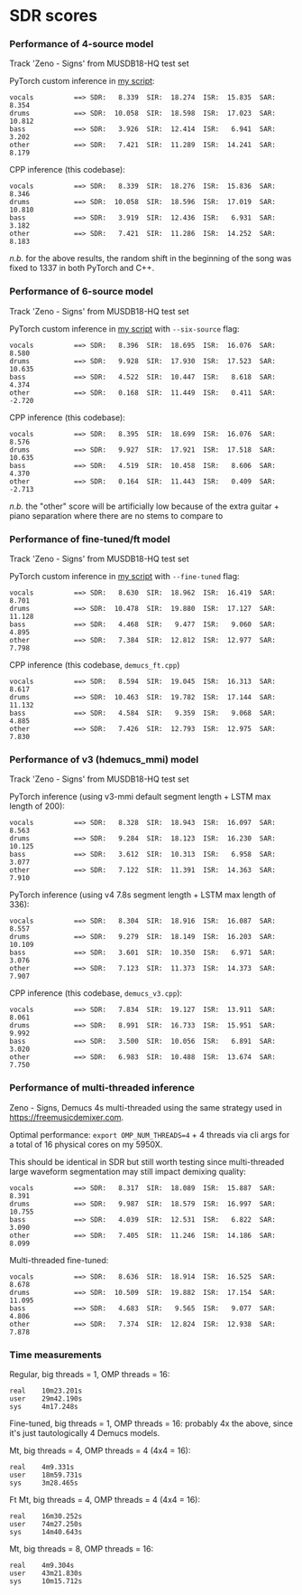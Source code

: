 # SDR scores

### Performance of 4-source model

Track 'Zeno - Signs' from MUSDB18-HQ test set

PyTorch custom inference in [my script](./scripts/demucs_pytorch_inference.py):
```
vocals          ==> SDR:   8.339  SIR:  18.274  ISR:  15.835  SAR:   8.354
drums           ==> SDR:  10.058  SIR:  18.598  ISR:  17.023  SAR:  10.812
bass            ==> SDR:   3.926  SIR:  12.414  ISR:   6.941  SAR:   3.202
other           ==> SDR:   7.421  SIR:  11.289  ISR:  14.241  SAR:   8.179
```
CPP inference (this codebase):
```
vocals          ==> SDR:   8.339  SIR:  18.276  ISR:  15.836  SAR:   8.346
drums           ==> SDR:  10.058  SIR:  18.596  ISR:  17.019  SAR:  10.810
bass            ==> SDR:   3.919  SIR:  12.436  ISR:   6.931  SAR:   3.182
other           ==> SDR:   7.421  SIR:  11.286  ISR:  14.252  SAR:   8.183
```
*n.b.* for the above results, the random shift in the beginning of the song was fixed to 1337 in both PyTorch and C++.

### Performance of 6-source model

Track 'Zeno - Signs' from MUSDB18-HQ test set

PyTorch custom inference in [my script](./scripts/demucs_pytorch_inference.py) with `--six-source` flag:
```
vocals          ==> SDR:   8.396  SIR:  18.695  ISR:  16.076  SAR:   8.580
drums           ==> SDR:   9.928  SIR:  17.930  ISR:  17.523  SAR:  10.635
bass            ==> SDR:   4.522  SIR:  10.447  ISR:   8.618  SAR:   4.374
other           ==> SDR:   0.168  SIR:  11.449  ISR:   0.411  SAR:  -2.720
```
CPP inference (this codebase):
```
vocals          ==> SDR:   8.395  SIR:  18.699  ISR:  16.076  SAR:   8.576
drums           ==> SDR:   9.927  SIR:  17.921  ISR:  17.518  SAR:  10.635
bass            ==> SDR:   4.519  SIR:  10.458  ISR:   8.606  SAR:   4.370
other           ==> SDR:   0.164  SIR:  11.443  ISR:   0.409  SAR:  -2.713
```

*n.b.* the "other" score will be artificially low because of the extra guitar + piano separation where there are no stems to compare to

### Performance of fine-tuned/ft model

Track 'Zeno - Signs' from MUSDB18-HQ test set

PyTorch custom inference in [my script](./scripts/demucs_pytorch_inference.py) with `--fine-tuned` flag:
```
vocals          ==> SDR:   8.630  SIR:  18.962  ISR:  16.419  SAR:   8.701
drums           ==> SDR:  10.478  SIR:  19.880  ISR:  17.127  SAR:  11.128
bass            ==> SDR:   4.468  SIR:   9.477  ISR:   9.060  SAR:   4.895
other           ==> SDR:   7.384  SIR:  12.812  ISR:  12.977  SAR:   7.798
```
CPP inference (this codebase, `demucs_ft.cpp`)
```
vocals          ==> SDR:   8.594  SIR:  19.045  ISR:  16.313  SAR:   8.617
drums           ==> SDR:  10.463  SIR:  19.782  ISR:  17.144  SAR:  11.132
bass            ==> SDR:   4.584  SIR:   9.359  ISR:   9.068  SAR:   4.885
other           ==> SDR:   7.426  SIR:  12.793  ISR:  12.975  SAR:   7.830
```

### Performance of v3 (hdemucs_mmi) model

Track 'Zeno - Signs' from MUSDB18-HQ test set

PyTorch inference (using v3-mmi default segment length + LSTM max length of 200):
```
vocals          ==> SDR:   8.328  SIR:  18.943  ISR:  16.097  SAR:   8.563
drums           ==> SDR:   9.284  SIR:  18.123  ISR:  16.230  SAR:  10.125
bass            ==> SDR:   3.612  SIR:  10.313  ISR:   6.958  SAR:   3.077
other           ==> SDR:   7.122  SIR:  11.391  ISR:  14.363  SAR:   7.910
```
PyTorch inference (using v4 7.8s segment length + LSTM max length of 336):
```
vocals          ==> SDR:   8.304  SIR:  18.916  ISR:  16.087  SAR:   8.557
drums           ==> SDR:   9.279  SIR:  18.149  ISR:  16.203  SAR:  10.109
bass            ==> SDR:   3.601  SIR:  10.350  ISR:   6.971  SAR:   3.076
other           ==> SDR:   7.123  SIR:  11.373  ISR:  14.373  SAR:   7.907
```
CPP inference (this codebase, `demucs_v3.cpp`):
```
vocals          ==> SDR:   7.834  SIR:  19.127  ISR:  13.911  SAR:   8.061
drums           ==> SDR:   8.991  SIR:  16.733  ISR:  15.951  SAR:   9.992
bass            ==> SDR:   3.500  SIR:  10.056  ISR:   6.891  SAR:   3.020
other           ==> SDR:   6.983  SIR:  10.488  ISR:  13.674  SAR:   7.750
```

### Performance of multi-threaded inference

Zeno - Signs, Demucs 4s multi-threaded using the same strategy used in <https://freemusicdemixer.com>.

Optimal performance: `export OMP_NUM_THREADS=4` + 4 threads via cli args for a total of 16 physical cores on my 5950X.

This should be identical in SDR but still worth testing since multi-threaded large waveform segmentation may still impact demixing quality:
```
vocals          ==> SDR:   8.317  SIR:  18.089  ISR:  15.887  SAR:   8.391
drums           ==> SDR:   9.987  SIR:  18.579  ISR:  16.997  SAR:  10.755
bass            ==> SDR:   4.039  SIR:  12.531  ISR:   6.822  SAR:   3.090
other           ==> SDR:   7.405  SIR:  11.246  ISR:  14.186  SAR:   8.099
```

Multi-threaded fine-tuned:
```
vocals          ==> SDR:   8.636  SIR:  18.914  ISR:  16.525  SAR:   8.678
drums           ==> SDR:  10.509  SIR:  19.882  ISR:  17.154  SAR:  11.095
bass            ==> SDR:   4.683  SIR:   9.565  ISR:   9.077  SAR:   4.806
other           ==> SDR:   7.374  SIR:  12.824  ISR:  12.938  SAR:   7.878
```

### Time measurements

Regular, big threads = 1, OMP threads = 16:
```
real    10m23.201s
user    29m42.190s
sys     4m17.248s
```

Fine-tuned, big threads = 1, OMP threads = 16: probably 4x the above, since it's just tautologically 4 Demucs models.

Mt, big threads = 4, OMP threads = 4 (4x4 = 16):
```
real    4m9.331s
user    18m59.731s
sys     3m28.465s
```

Ft Mt, big threads = 4, OMP threads = 4 (4x4 = 16):
```
real    16m30.252s
user    74m27.250s
sys     14m40.643s
```

Mt, big threads = 8, OMP threads = 16:
```
real    4m9.304s
user    43m21.830s
sys     10m15.712s
```
